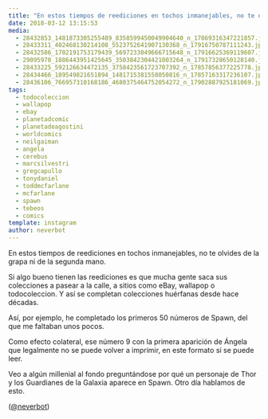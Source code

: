 ```yaml
---
title: "En estos tiempos de reediciones en tochos inmanejables, no te olvides de la grapa ni de la segunda mano"
date: 2018-03-12 13:15:53
media: 
  - 28432853_1481873305255489_8358599450049904640_n_17869316347221857.jpg
  - 28433311_402468130214108_5523752641907130368_n_17916750787111243.jpg
  - 28432586_1702191753179439_5697233049666715648_n_17916625369119607.jpg
  - 29095978_1886443951425645_3503842304421003264_n_17917328650128140.jpg
  - 28433225_592126634472135_3758423561723707392_n_17857856377225778.jpg
  - 28434466_189549821651894_1481715381558050816_n_17857163317236107.jpg
  - 28436106_766957310168186_4680375464752054272_n_17902887925181069.jpg
tags: 
  - todocoleccion
  - wallapop
  - ebay
  - planetadcomic
  - planetadeagostini
  - worldcomics
  - neilgaiman
  - angela
  - cerebus
  - marcsilvestri
  - gregcapullo
  - tonydaniel
  - toddmcfarlane
  - mcfarlane
  - spawn
  - tebeos
  - comics
template: instagram
author: neverbot
---
```


En estos tiempos de reediciones en tochos inmanejables, no te olvides de la grapa ni de la segunda mano.

Si algo bueno tienen las reediciones es que mucha gente saca sus colecciones a pasear a la calle, a sitios como eBay, wallapop o todocoleccion. Y así se completan colecciones huérfanas desde hace décadas.

Así, por ejemplo, he completado los primeros 50 números de Spawn, del que me faltaban unos pocos.

Como efecto colateral, ese número 9 con la primera aparición de Ángela que legalmente no se puede volver a imprimir, en este formato sí se puede leer.

Veo a algún millenial al fondo preguntándose por qué un personaje de Thor y los Guardianes de la Galaxia aparece en Spawn. Otro día hablamos de esto.

([@neverbot](https://instagram.com/neverbot))
